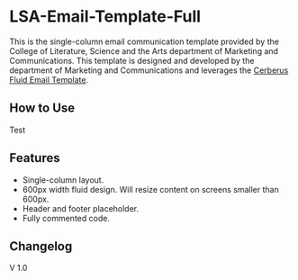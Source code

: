 # LSA-Email-Template-Full
This is the single-column email communication template provided by the College of Literature, Science and the Arts department of Marketing and Communications. This template is designed and developed by the department of Marketing and Communications and leverages the [Cerberus Fluid Email Template](https://tedgoas.github.io/Cerberus/).

## How to Use
Test

## Features
- Single-column layout.
- 600px width fluid design. Will resize content on screens smaller than 600px.
- Header and footer placeholder.
- Fully commented code.

## Changelog
V 1.0
